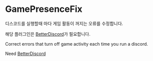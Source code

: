 # GamePresenceFix

디스코드를 실행할때 마다 게임 활동이 꺼지는 오류를 수정합니다.

해당 플러그인은 [BetterDiscord](https://github.com/rauenzi/BetterDiscordApp)가 필요합니다.

Correct errors that turn off game activity each time you run a discord.

Need [BetterDiscord](https://github.com/rauenzi/BetterDiscordApp)
